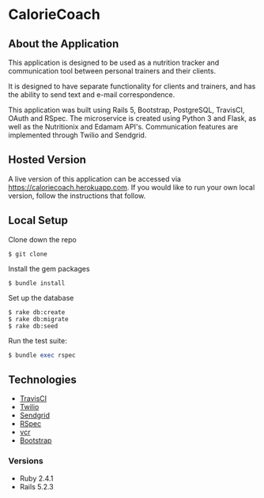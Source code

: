 # CalorieCoach

## About the Application

This application is designed to be used as a nutrition tracker and communication tool between personal trainers and their clients.

It is designed to have separate functionality for clients and trainers, and has the ability to send text and e-mail correspondence.

This application was built using Rails 5, Bootstrap, PostgreSQL, TravisCI, OAuth and RSpec. The microservice is created using Python 3 and Flask, as well as the Nutritionix and Edamam API's. Communication features are implemented through Twilio and Sendgrid.

## Hosted Version

A live version of this application can be accessed via https://caloriecoach.herokuapp.com. If you would like to run your own local version, follow the instructions that follow.

## Local Setup

Clone down the repo
```
$ git clone
```

Install the gem packages
```
$ bundle install
```

Set up the database
```
$ rake db:create
$ rake db:migrate
$ rake db:seed
```

Run the test suite:
```ruby
$ bundle exec rspec
```

## Technologies
* [TravisCI](https://travis-ci.org)
* [Twilio](https://www.twilio.com/)
* [Sendgrid](https://app.sendgrid.com/)
* [RSpec](http://rspec.info/)
* [vcr](https://github.com/vcr/vcr)
* [Bootstrap](https://getbootstrap.com)

### Versions
* Ruby 2.4.1
* Rails 5.2.3
